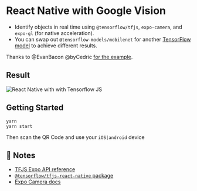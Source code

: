 # React Native with Google Vision

- Identify objects in real time using `@tensorflow/tfjs`, `expo-camera`, and `expo-gl` (for native acceleration).
- You can swap out `@tensorflow-models/mobilenet` for another [TensorFlow model](https://github.com/tensorflow/models/blob/master/research/slim/nets/mobilenet_v1.md) to achieve different results.

Thanks to @EvanBacon @byCedric [for the example](https://github.com/expo/examples/blob/master/with-tfjs-camera/App.js).

## Result

![React Native with with Tensorflow JS](./images/google-cloud-vision.gif)

## Getting Started

```console
yarn
yarn start
```

Then scan the QR Code and use your `iOS|android` device

## 📝 Notes

- [TFJS Expo API reference](https://js.tensorflow.org/api_react_native/latest/#Media-Camera)
- [`@tensorflow/tfjs-react-native` package](https://www.npmjs.com/package/@tensorflow/tfjs-react-native)
- [Expo Camera docs](https://docs.expo.dev/versions/latest/sdk/camera/)
